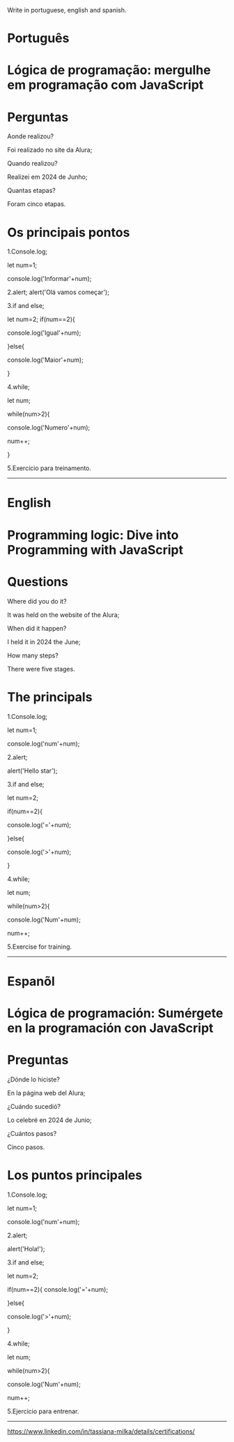 

Write in portuguese, english and spanish.

# Português

# Lógica de programação: mergulhe em programação com JavaScript

 
# Perguntas

Aonde realizou?

Foi realizado no site da Alura;

Quando realizou?

Realizei em 2024 de Junho;

Quantas etapas?

Foram cinco etapas.

# Os principais pontos

1.Console.log;

let num=1;

console.log('Informar'+num);

2.alert;
alert('Olá vamos começar');
   
3.if and else;

let num=2;
if(num==2){
   
 console.log('Igual'+num);

}else{

 console.log('Maior'+num);
 
}

4.while;

let num;

while(num>2){

 console.log('Numero'+num);

num++;

}

5.Exercício para treinamento.

--------------------------------------------------------------------------------------------------------------------------------


# English

# Programming logic: Dive into Programming with JavaScript

# Questions

Where did you do it?

It was held on the website of the Alura;

When did it happen?

I held it in 2024  the June;


How many steps?

There were five stages.

 

#  The principals

1.Console.log;

 let num=1;

console.log('num'+num);

2.alert;

alert('Hello star');

3.if and else;

let num=2;

if(num==2){
   
 console.log('='+num);

}else{

 console.log('>'+num);
 
}

4.while;

let num;

while(num>2){

  console.log('Num'+num);

  num++;


5.Exercise for training.

--------------------------------------------------------------------------------------------------------------------------------

# Espanõl

# Lógica de programación: Sumérgete en la programación con JavaScript

# Preguntas

¿Dónde lo hiciste?

En la página web del Alura;

¿Cuándo sucedió?

Lo celebré en 2024 de Junio;

¿Cuántos pasos?

Cinco pasos.


# Los puntos principales

1.Console.log;

let num=1;

console.log('num'+num);

2.alert;

alert('Hola!');
 
3.if and else;

let num=2;

if(num==2){
console.log('='+num);

}else{

console.log('>'+num);

}

4.while;

let num;

while(num>2){

  console.log('Num'+num);

num++;

5.Ejercicio para entrenar.

--------------------------------------------------------------------------------------------------------------------------------


https://www.linkedin.com/in/tassiana-milka/details/certifications/
